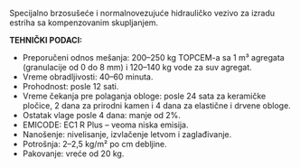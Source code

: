 Specijalno brzosušeće i normalnovezujuće hidrauličko vezivo za izradu estriha sa kompenzovanim skupljanjem.

**TEHNIČKI PODACI:**
- Preporučeni odnos mešanja: 200–250 kg TOPCEM-a sa 1 m³ agregata (granulacije od 0 do 8 mm) i 120–140 kg vode za suv agregat.
- Vreme obradljivosti: 40–60 minuta.
- Prohodnost: posle 12 sati.
- Vreme čekanja pre polaganja obloge: posle 24 sata za keramičke pločice, 2 dana za prirodni kamen i 4 dana za elastične i drvene obloge.
- Ostatak vlage posle 4 dana: manje od 2%.
- EMICODE: EC1 R Plus – veoma niska emisija.
- Nanošenje: nivelisanje, izvlačenje letvom i zaglađivanje.
- Potrošnja: 2–2,5 kg/m² po cm debljine.
- Pakovanje: vreće od 20 kg.